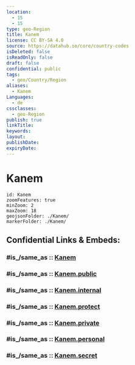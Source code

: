 ```yaml
---
location:
  - 15
  - 15
type: geo-Region
title: Kanem
license: CC BY-SA 4.0
source: https://datahub.io/core/country-codes
isDeleted: false
isReadOnly: false
draft: false
confidential: public
tags:
  - geo/Country/Region
aliases:
  - Kanem
Languages:
  - de
cssclasses:
  - geo-Region
publish: true
linkTitle:
keywords:
layout:
publishDate:
expiryDate:
---
```


# Kanem

```leaflet
id: Kanem
zoomFeatures: true 
minZoom: 2 
maxZoom: 18
geojsonFolder: ./Kanem/
markerFolder: ./Kanem/
```


## Confidential Links & Embeds: 

### #is_/same_as :: [Kanem](/_Standards/Earth/Continent/Africa/Africa~Central/Chad/Regions~Chad/Kanem.md) 

### #is_/same_as :: [Kanem.public](/_public/Earth/Continent/Africa/Africa~Central/Chad/Regions~Chad/Kanem.public.md) 

### #is_/same_as :: [Kanem.internal](/_internal/Earth/Continent/Africa/Africa~Central/Chad/Regions~Chad/Kanem.internal.md) 

### #is_/same_as :: [Kanem.protect](/_protect/Earth/Continent/Africa/Africa~Central/Chad/Regions~Chad/Kanem.protect.md) 

### #is_/same_as :: [Kanem.private](/_private/Earth/Continent/Africa/Africa~Central/Chad/Regions~Chad/Kanem.private.md) 

### #is_/same_as :: [Kanem.personal](/_personal/Earth/Continent/Africa/Africa~Central/Chad/Regions~Chad/Kanem.personal.md) 

### #is_/same_as :: [Kanem.secret](/_secret/Earth/Continent/Africa/Africa~Central/Chad/Regions~Chad/Kanem.secret.md)

